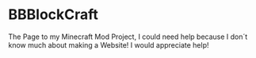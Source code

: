 BBBlockCraft
============

The Page to my Minecraft Mod Project,
I could need help because I don´t know 
much about making a Website!
I would appreciate help!
